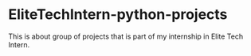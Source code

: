 # EliteTechIntern-python-projects
This is about group of projects that is part of my internship in Elite Tech Intern.

